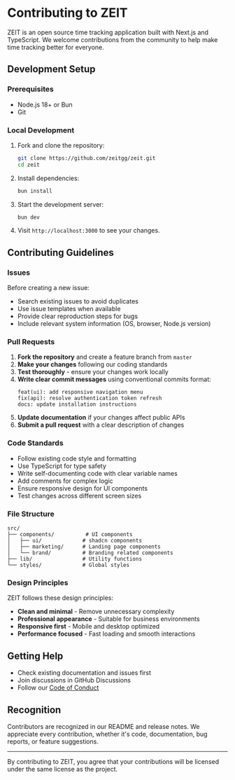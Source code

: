# Contributing to ZEIT

ZEIT is an open source time tracking application built with Next.js and TypeScript. We welcome contributions from the community to help make time tracking better for everyone.

## Development Setup

### Prerequisites

- Node.js 18+ or Bun
- Git

### Local Development

1. Fork and clone the repository:

   ```bash
   git clone https://github.com/zeitgg/zeit.git
   cd zeit
   ```

2. Install dependencies:

   ```bash
   bun install
   ```

3. Start the development server:

   ```bash
   bun dev
   ```

4. Visit `http://localhost:3000` to see your changes.

## Contributing Guidelines

### Issues

Before creating a new issue:

- Search existing issues to avoid duplicates
- Use issue templates when available
- Provide clear reproduction steps for bugs
- Include relevant system information (OS, browser, Node.js version)

### Pull Requests

1. **Fork the repository** and create a feature branch from `master`
2. **Make your changes** following our coding standards
3. **Test thoroughly** - ensure your changes work locally
4. **Write clear commit messages** using conventional commits format:
   ```
   feat(ui): add responsive navigation menu
   fix(api): resolve authentication token refresh
   docs: update installation instructions
   ```
5. **Update documentation** if your changes affect public APIs
6. **Submit a pull request** with a clear description of changes

### Code Standards

- Follow existing code style and formatting
- Use TypeScript for type safety
- Write self-documenting code with clear variable names
- Add comments for complex logic
- Ensure responsive design for UI components
- Test changes across different screen sizes

### File Structure

```
src/
├── components/          # UI components
│   ├── ui/             # shadcn components
│   ├── marketing/      # Landing page components
│   └── brand/          # Branding related components
├── lib/                # Utility functions
└── styles/             # Global styles
```

### Design Principles

ZEIT follows these design principles:

- **Clean and minimal** - Remove unnecessary complexity
- **Professional appearance** - Suitable for business environments
- **Responsive first** - Mobile and desktop optimized
- **Performance focused** - Fast loading and smooth interactions

## Getting Help

- Check existing documentation and issues first
- Join discussions in GitHub Discussions
- Follow our [Code of Conduct](CODE_OF_CONDUCT.md)

## Recognition

Contributors are recognized in our README and release notes. We appreciate every contribution, whether it's code, documentation, bug reports, or feature suggestions.

---

By contributing to ZEIT, you agree that your contributions will be licensed under the same license as the project.
